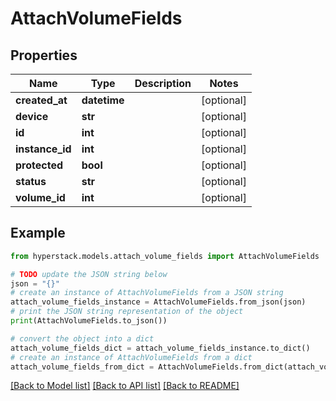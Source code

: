 # AttachVolumeFields


## Properties

Name | Type | Description | Notes
------------ | ------------- | ------------- | -------------
**created_at** | **datetime** |  | [optional] 
**device** | **str** |  | [optional] 
**id** | **int** |  | [optional] 
**instance_id** | **int** |  | [optional] 
**protected** | **bool** |  | [optional] 
**status** | **str** |  | [optional] 
**volume_id** | **int** |  | [optional] 

## Example

```python
from hyperstack.models.attach_volume_fields import AttachVolumeFields

# TODO update the JSON string below
json = "{}"
# create an instance of AttachVolumeFields from a JSON string
attach_volume_fields_instance = AttachVolumeFields.from_json(json)
# print the JSON string representation of the object
print(AttachVolumeFields.to_json())

# convert the object into a dict
attach_volume_fields_dict = attach_volume_fields_instance.to_dict()
# create an instance of AttachVolumeFields from a dict
attach_volume_fields_from_dict = AttachVolumeFields.from_dict(attach_volume_fields_dict)
```
[[Back to Model list]](../README.md#documentation-for-models) [[Back to API list]](../README.md#documentation-for-api-endpoints) [[Back to README]](../README.md)


